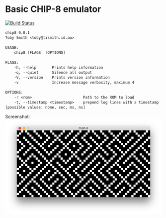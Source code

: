 # Basic CHIP-8 emulator

[![Build Status](https://travis-ci.org/tismith/chip8.svg?branch=master)](https://travis-ci.org/tismith/chip8)

```
chip8 0.0.1
Toby Smith <toby@tismith.id.au>

USAGE:
    chip8 [FLAGS] [OPTIONS]

FLAGS:
    -h, --help       Prints help information
    -q, --quiet      Silence all output
    -V, --version    Prints version information
    -v               Increase message verbosity, maximum 4

OPTIONS:
    -r <rom>                       Path to the ROM to load
    -t, --timestamp <timestamp>    prepend log lines with a timestamp [possible values: none, sec, ms, ns]
```

Screenshot:
![MAZE](maze.png)
